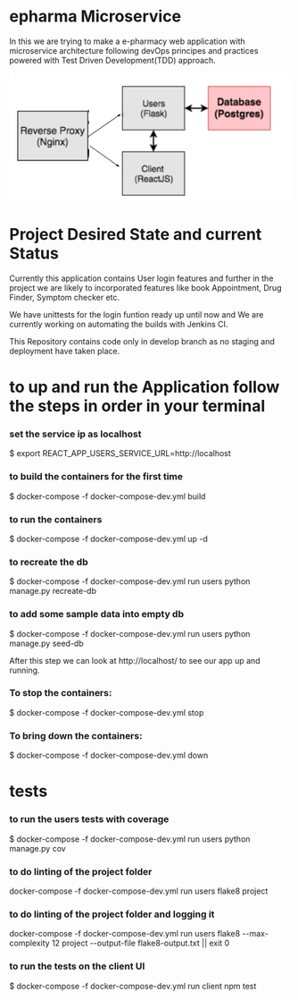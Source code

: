 # epharma Microservice

In this we are trying to make a e-pharmacy web application with microservice architecture following devOps principes and practices powered with Test Driven Development(TDD) approach.

![project structure](https://github.com/msitdevops/epharma_microservice/blob/develop/image3.png)

# Project Desired State and current Status

Currently this application contains User login features and further in the project we are likely to incorporated features like book Appointment, Drug Finder, Symptom checker etc.

We have unittests for the login funtion ready up until now and We are currently working on automating the builds with Jenkins CI.

This Repository contains code only in develop branch as no staging and deployment have taken place.

# to up and run the Application follow the steps in order in your terminal

### set the service ip as localhost
$ export REACT_APP_USERS_SERVICE_URL=http://localhost

### to build the containers for the first time
$ docker-compose -f docker-compose-dev.yml build

### to run the containers
$ docker-compose -f docker-compose-dev.yml up -d

### to recreate the db
$ docker-compose -f docker-compose-dev.yml run users python manage.py recreate-db

### to add some sample data into empty db
$ docker-compose -f docker-compose-dev.yml run users python manage.py seed-db

After this step we can look at http://localhost/ to see our app up and running.

### To stop the containers:
$ docker-compose -f docker-compose-dev.yml stop

### To bring down the containers:
$ docker-compose -f docker-compose-dev.yml down

# tests

### to run the users tests with coverage
$ docker-compose -f docker-compose-dev.yml run users python manage.py cov

### to do linting of the project folder
docker-compose -f docker-compose-dev.yml run users flake8 project

### to do linting of the project folder and logging it
docker-compose -f docker-compose-dev.yml run users flake8 --max-complexity 12 project --output-file flake8-output.txt || exit 0

### to run the tests on the client UI
$ docker-compose -f docker-compose-dev.yml run client npm test
